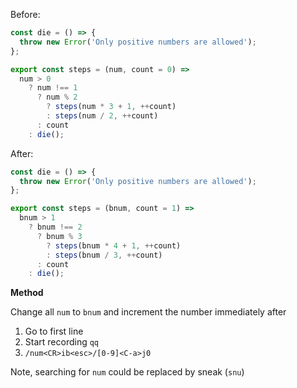 

Before:

```js
const die = () => {
  throw new Error('Only positive numbers are allowed');
};

export const steps = (num, count = 0) =>
  num > 0
    ? num !== 1
      ? num % 2
        ? steps(num * 3 + 1, ++count)
        : steps(num / 2, ++count)
      : count
    : die();
```
After:

```js
const die = () => {
  throw new Error('Only positive numbers are allowed');
};

export const steps = (bnum, count = 1) =>
  bnum > 1
    ? bnum !== 2
      ? bnum % 3
        ? steps(bnum * 4 + 1, ++count)
        : steps(bnum / 3, ++count)
      : count
    : die();
```

**Method**

Change all `num` to `bnum` and increment the number immediately after

1. Go to first line
2. Start recording `qq`
3. `/num<CR>ib<esc>/[0-9]<C-a>j0`

Note, searching for `num` could be replaced by sneak (`snu`)